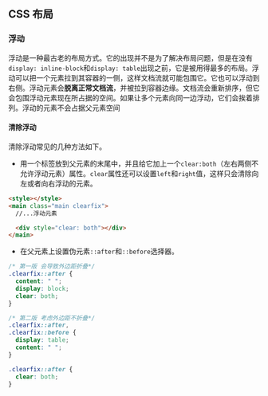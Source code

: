 ## CSS 布局

### 浮动

浮动是一种最古老的布局方式。它的出现并不是为了解决布局问题，但是在没有`display: inline-block`和`display: table`出现之前，它是被用得最多的布局。浮动可以把一个元素拉到其容器的一侧，这样文档流就可能包围它。它也可以浮动到右侧。浮动元素会**脱离正常文档流**，并被拉到容器边缘。文档流会重新排序，但它会包围浮动元素现在所占据的空间。如果让多个元素向同一边浮动，它们会挨着排列。浮动的元素不会占据父元素空间

#### 清除浮动

清除浮动常见的几种方法如下。

- 用一个标签放到父元素的末尾中，并且给它加上一个`clear:both`（左右两侧不允许浮动元素）属性。`clear`属性还可以设置`left`和`right`值，这样只会清除向左或者向右浮动的元素。

```html
<style></style>
<main class="main clearfix">
  //...浮动元素

  <div style="clear: both"></div>
</main>
```

- 在父元素上设置伪元素`::after`和`::before`选择器。

```css
/* 第一版 会导致外边距折叠*/
.clearfix::after {
  content: " ";
  display: block;
  clear: both;
}

/* 第二版 考虑外边距不折叠*/
.clearfix::after,
.clearfix::before {
  display: table;
  content: " ";
}

.clearfix::after {
  clear: both;
}
```
